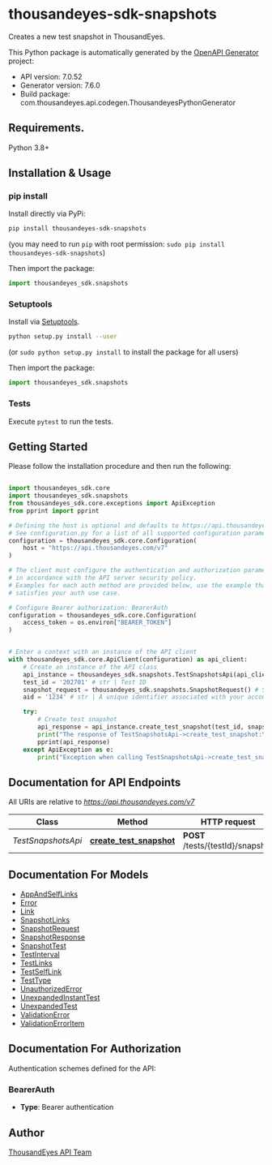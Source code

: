 # thousandeyes-sdk-snapshots
Creates a new test snapshot in ThousandEyes.

This Python package is automatically generated by the [OpenAPI Generator](https://openapi-generator.tech) project:

- API version: 7.0.52
- Generator version: 7.6.0
- Build package: com.thousandeyes.api.codegen.ThousandeyesPythonGenerator

## Requirements.

Python 3.8+

## Installation & Usage
### pip install

Install directly via PyPi:

```sh
pip install thousandeyes-sdk-snapshots
```
(you may need to run `pip` with root permission: `sudo pip install thousandeyes-sdk-snapshots`)

Then import the package:
```python
import thousandeyes_sdk.snapshots
```

### Setuptools

Install via [Setuptools](http://pypi.python.org/pypi/setuptools).

```sh
python setup.py install --user
```
(or `sudo python setup.py install` to install the package for all users)

Then import the package:
```python
import thousandeyes_sdk.snapshots
```

### Tests

Execute `pytest` to run the tests.

## Getting Started

Please follow the installation procedure and then run the following:

```python

import thousandeyes_sdk.core
import thousandeyes_sdk.snapshots
from thousandeyes_sdk.core.exceptions import ApiException
from pprint import pprint

# Defining the host is optional and defaults to https://api.thousandeyes.com/v7
# See configuration.py for a list of all supported configuration parameters.
configuration = thousandeyes_sdk.core.Configuration(
    host = "https://api.thousandeyes.com/v7"
)

# The client must configure the authentication and authorization parameters
# in accordance with the API server security policy.
# Examples for each auth method are provided below, use the example that
# satisfies your auth use case.

# Configure Bearer authorization: BearerAuth
configuration = thousandeyes_sdk.core.Configuration(
    access_token = os.environ["BEARER_TOKEN"]
)


# Enter a context with an instance of the API client
with thousandeyes_sdk.core.ApiClient(configuration) as api_client:
    # Create an instance of the API class
    api_instance = thousandeyes_sdk.snapshots.TestSnapshotsApi(api_client)
    test_id = '202701' # str | Test ID
    snapshot_request = thousandeyes_sdk.snapshots.SnapshotRequest() # SnapshotRequest | 
    aid = '1234' # str | A unique identifier associated with your account group. You can retrieve your `AccountGroupId` from the `/account-groups` endpoint. Note that you must be assigned to the target account group. Specifying this parameter without being assigned to the target account group will result in an error response. (optional)

    try:
        # Create test snapshot
        api_response = api_instance.create_test_snapshot(test_id, snapshot_request, aid=aid)
        print("The response of TestSnapshotsApi->create_test_snapshot:\n")
        pprint(api_response)
    except ApiException as e:
        print("Exception when calling TestSnapshotsApi->create_test_snapshot: %s\n" % e)

```

## Documentation for API Endpoints

All URIs are relative to *https://api.thousandeyes.com/v7*

Class | Method | HTTP request | Description
------------ | ------------- | ------------- | -------------
*TestSnapshotsApi* | [**create_test_snapshot**](https://github.com/thousandeyes/thousandeyes-sdk-python//tree/main/thousandeyes-sdk-snapshots/docs/TestSnapshotsApi.md#create_test_snapshot) | **POST** /tests/{testId}/snapshot | Create test snapshot


## Documentation For Models

 - [AppAndSelfLinks](https://github.com/thousandeyes/thousandeyes-sdk-python//tree/main/thousandeyes-sdk-snapshots/docs/AppAndSelfLinks.md)
 - [Error](https://github.com/thousandeyes/thousandeyes-sdk-python//tree/main/thousandeyes-sdk-snapshots/docs/Error.md)
 - [Link](https://github.com/thousandeyes/thousandeyes-sdk-python//tree/main/thousandeyes-sdk-snapshots/docs/Link.md)
 - [SnapshotLinks](https://github.com/thousandeyes/thousandeyes-sdk-python//tree/main/thousandeyes-sdk-snapshots/docs/SnapshotLinks.md)
 - [SnapshotRequest](https://github.com/thousandeyes/thousandeyes-sdk-python//tree/main/thousandeyes-sdk-snapshots/docs/SnapshotRequest.md)
 - [SnapshotResponse](https://github.com/thousandeyes/thousandeyes-sdk-python//tree/main/thousandeyes-sdk-snapshots/docs/SnapshotResponse.md)
 - [SnapshotTest](https://github.com/thousandeyes/thousandeyes-sdk-python//tree/main/thousandeyes-sdk-snapshots/docs/SnapshotTest.md)
 - [TestInterval](https://github.com/thousandeyes/thousandeyes-sdk-python//tree/main/thousandeyes-sdk-snapshots/docs/TestInterval.md)
 - [TestLinks](https://github.com/thousandeyes/thousandeyes-sdk-python//tree/main/thousandeyes-sdk-snapshots/docs/TestLinks.md)
 - [TestSelfLink](https://github.com/thousandeyes/thousandeyes-sdk-python//tree/main/thousandeyes-sdk-snapshots/docs/TestSelfLink.md)
 - [TestType](https://github.com/thousandeyes/thousandeyes-sdk-python//tree/main/thousandeyes-sdk-snapshots/docs/TestType.md)
 - [UnauthorizedError](https://github.com/thousandeyes/thousandeyes-sdk-python//tree/main/thousandeyes-sdk-snapshots/docs/UnauthorizedError.md)
 - [UnexpandedInstantTest](https://github.com/thousandeyes/thousandeyes-sdk-python//tree/main/thousandeyes-sdk-snapshots/docs/UnexpandedInstantTest.md)
 - [UnexpandedTest](https://github.com/thousandeyes/thousandeyes-sdk-python//tree/main/thousandeyes-sdk-snapshots/docs/UnexpandedTest.md)
 - [ValidationError](https://github.com/thousandeyes/thousandeyes-sdk-python//tree/main/thousandeyes-sdk-snapshots/docs/ValidationError.md)
 - [ValidationErrorItem](https://github.com/thousandeyes/thousandeyes-sdk-python//tree/main/thousandeyes-sdk-snapshots/docs/ValidationErrorItem.md)


<a id="documentation-for-authorization"></a>
## Documentation For Authorization


Authentication schemes defined for the API:
<a id="BearerAuth"></a>
### BearerAuth

- **Type**: Bearer authentication


## Author

<a href="mailto:api-team@thousandeyes.com">ThousandEyes API Team </a>


